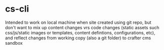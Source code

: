 # cs-cli

Intended to work on local machine when site created using git repo, but don't want to mix up content changes vrs code changes (static assets such css/js/static images or templates, content defintions, configurations, etc), and reflect changes from working copy (also a git folder) to crafter cms sandbox 

